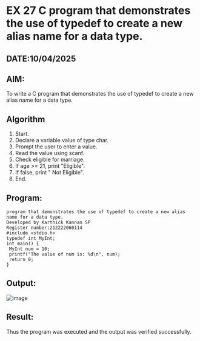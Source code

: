 # EX 27 C program that demonstrates the use of typedef to create a new alias name for a data type.
## DATE:10/04/2025
## AIM:
To write a C program that demonstrates the use of typedef to create a new alias name for a data type.

## Algorithm
1. Start.
2. Declare a variable value of type char.
3. Prompt the user to enter a value.
4. Read the value using scanf.
5. Check eligible for marriage.
6. If age >= 21, print "Eligible".
7. If false, print " Not Eligible".
8. End.   
 

## Program:
```
program that demonstrates the use of typedef to create a new alias name for a data type.
Developed by Karthick Kannan SP
Register number:212222060114
#include <stdio.h>
typedef int MyInt;
int main() {
 MyInt num = 10;
 printf("The value of num is: %d\n", num);
 return 0;
}

```

## Output:
![image](https://github.com/user-attachments/assets/aa995a25-86d2-499c-a477-49c5c5e32468)




## Result:
Thus the program was executed and the output was verified successfully.
